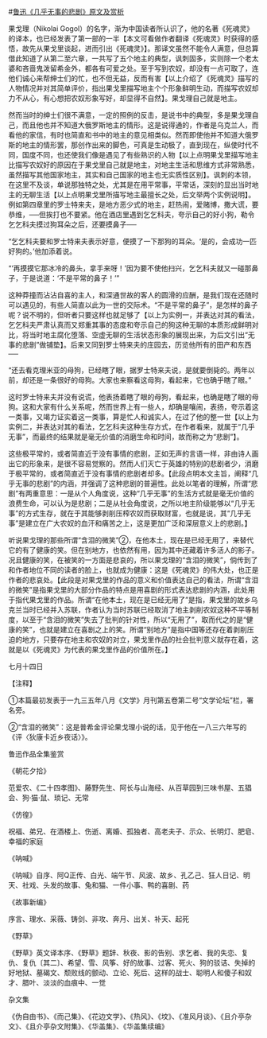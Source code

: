 #[鲁迅《几乎无事的悲剧》原文及赏析](https://www.vrrw.net/wx/8624.html)

果戈理（Nikolai Gogol）的名字，渐为中国读者所认识了，他的名著《死魂灵》的译本，也已经发表了第一部的一半【本文可看做作者翻译《死魂灵》时获得的感悟，故先从果戈里谈起，进而引出《死魂灵》】。那译文虽然不能令人满意，但总算借此知道了从第二至六章，一共写了五个地主的典型，讽刺固多，实则除一个老太婆和吝啬鬼泼留希金外，都各有可爱之处。至于写到农奴，却没有一点可取了，连他们诚心来帮绅士们的忙，也不但无益，反而有害【以上介绍了《死魂灵》描写的人物情况并对其简单评价，指出果戈里描写地主个个形象鲜明生动，而描写农奴却力不从心，有心想把农奴形象写好，却显得不自然】。果戈理自己就是地主。



然而当时的绅士们很不满意，一定的照例的反击，是说书中的典型，多是果戈理自己，而且他也并不知道大俄罗斯地主的情形。这是说得通的，作者是乌克兰人，而看他的家信，有时也简直和书中的地主的意见相类似。然而即使他并不知道大俄罗斯的地主的情形罢，那创作出来的脚色，可真是生动极了，直到现在，纵使时代不同，国度不同，也还使我们像是遇见了有些熟识的人物【以上点明果戈里描写地主比描写农奴好的原因在于果戈里自己就是地主，对地主生活和思维方式非常熟悉，虽然描写其他国家地主，其实和自己国家的地主也无实质性区别】。讽刺的本领，在这里不及谈，单说那独特之处，尤其是在用平常事，平常话，深刻的显出当时地主的无聊生活【以上点明果戈里所描写地主最擅长之处，后文举两个实例说明】。例如第四章里的罗士特来夫，是地方恶少式的地主，赶热闹，爱赌博，撒大谎，要恭维，──但挨打也不要紧。他在酒店里遇到乞乞科夫，夸示自己的好小狗，勒令乞乞科夫摸过狗耳朵之后，还要摸鼻子──

“乞乞科夫要和罗士特来夫表示好意，便摸了一下那狗的耳朵。‘是的，会成功一匹好狗的。’他加添着说。

“‘再摸摸它那冰冷的鼻头，拿手来呀！’因为要不使他扫兴，乞乞科夫就又一碰那鼻子，于是说道：‘不是平常的鼻子！’”

这种莽撞而沾沾自喜的主人，和深通世故的客人的圆滑的应酬，是我们现在还随时可以遇见的，有些人简直以此为一世的交际术。“不是平常的鼻子”，是怎样的鼻子呢？说不明的，但听者只要这样也就足够了【以上为实例一，并表达对其的看法，乞乞科夫严肃认真而又郑重其事的态度和夸示自己的狗这种无聊的本质形成鲜明对比，将当时地主腐化堕落、空虚无聊的生活状态形象的展现出来，为后文引出“无事的悲剧”做铺垫】。后来又同到罗士特来夫的庄园去，历览他所有的田产和东西──

“还去看克理米亚的母狗，已经瞎了眼，据罗士特来夫说，是就要倒毙的。两年以前，却还是一条很好的母狗。大家也来察看这母狗，看起来，它也确乎瞎了眼。”

这时罗士特来夫并没有说谎，他表扬着瞎了眼的母狗，看起来，也确是瞎了眼的母狗。这和大家有什么关系呢，然而世界上有一些人，却确是嚷闹，表扬，夸示着这一类事，又竭力证实着这一类事，算是忙人和诚实人，在过了他的整一世【以上为实例二，并表达对其的看法，乞乞科夫这种生存方式，在作者看来，就属于“几乎无事”，而最终的结果就是毫无价值的消磨生命和时间，故而称之为“悲剧”】。

这些极平常的，或者简直近于没有事情的悲剧，正如无声的言语一样，非由诗人画出它的形象来，是很不容易觉察的。然而人们灭亡于英雄的特别的悲剧者少，消磨于极平常的，或者简直近于没有事情的悲剧者却多。【此段点明本文主旨，阐释“几乎无事的悲剧”的内涵，并强调了这种悲剧的普遍性。此处以笔者的理解，所谓“悲剧”有两重意思：一是从个人角度说，这种“几乎无事”的生活方式就是毫无价值的浪费生命，可以认为是悲剧；二是从社会角度说，之所以地主阶级能够以“几乎无事”的方式生存，就在于其能够剥削压榨农奴而获取财富，也就是说，其“几乎无事”是建立在广大农奴的血汗和痛苦之上，这是更加广泛和深层意义上的悲剧。】

听说果戈理的那些所谓“含泪的微笑”②，在他本土，现在是已经无用了，来替代它的有了健康的笑。但在别地方，也依然有用，因为其中还藏着许多活人的影子。况且健康的笑，在被笑的一方面是悲哀的，所以果戈理的“含泪的微笑”，倘传到了和作者地位不同的读者的脸上，也就成为健康：这是《死魂灵》的伟大处，也正是作者的悲哀处。【此段是对果戈里的作品的意义和价值表达自己的看法，所谓“含泪的微笑”是指果戈里的大部分作品的特点是用喜剧的形式表达悲剧的内涵，此处用于指代果戈里的作品。所谓“在他本土，现在是已经无用了”是指，果戈里的故乡乌克兰当时已经并入苏联，作者认为当时苏联已经取消了地主剥削农奴这种不平等制度，以至于“含泪的微笑”失去了批判的针对性，所以“无用了”，取而代之的是“健康的笑”，也就是建立在喜剧之上的笑。所谓“别地方”是指中国等还存在着剥削压迫的地方，只要存在地主和农奴的对立，果戈里作品的社会批判意义就存在着，这就是以《死魂灵》为代表的果戈里作品的价值所在。】

七月十四日





【注释】

①本篇最初发表于一九三五年八月《文学》月刊第五卷第二号“文学论坛”栏，署名旁。

②“含泪的微笑”：这是普希金评论果戈理小说的话，见于他在一八三六年写的《评〈狄康卡近乡夜话〉》。

鲁迅作品全集鉴赏

《朝花夕拾》

范爱农、《二十四孝图》、藤野先生、阿长与山海经、从百草园到三味书屋、五猖会、狗·猫·鼠、琐记、无常

《仿徨》

祝福、弟兄、在酒楼上、伤逝、离婚、孤独者、高老夫子、示众、长明灯、肥皂、幸福的家庭

《呐喊》

《呐喊》自序、阿Q正传、白光、端午节、风波、故乡、孔乙己、狂人日记、明天、社戏、头发的故事、兔和猫、一件小事、鸭的喜剧、药

《故事新编》

序言、理水、采薇、铸剑、非攻、奔月、出关、补天、起死

《野草》

《野草》英文译本序、《野草》题辞、秋夜、影的告别、求乞者、我的失恋、复仇、复仇〔其二〕、希望、雪、风筝、好的故事、过客、死火、狗的驳诘、失掉的好地狱、墓碣文、颓败线的颤动、立论、死后、这样的战士、聪明人和傻子和奴才、腊叶、淡淡的血痕中、一觉

杂文集

《伪自由书》、《而己集》、《花边文学》、《热风》、《坟》、《准风月谈》、《且介亭杂文》、《且介亭杂文附集》、《华盖集》、《华盖集续编》

